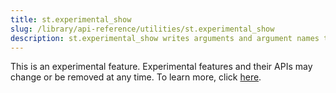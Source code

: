 ```yaml
---
title: st.experimental_show
slug: /library/api-reference/utilities/st.experimental_show
description: st.experimental_show writes arguments and argument names to your app for debugging purposes.
---
```


<Important>

This is an experimental feature. Experimental features and their APIs may change or be removed at any time. To learn more, click [here](/library/advanced-features/prerelease#beta-and-experimental-features).

</Important>

<Autofunction function="streamlit.experimental_show" />
